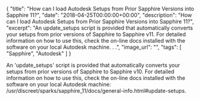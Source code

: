 {
  "title": "How can I load Autodesk Setups from Prior Sapphire Versions into Sapphire 11?",
  "date": "2018-04-25T00:00:00+00:00",
  "description": "How can I load Autodesk Setups from Prior Sapphire Versions into Sapphire 11?",
  "excerpt": "An update_setups script is provided that automatically converts your setups from prior versions of Sapphire to Sapphire v11. For detailed information on how to use this, check the on-line docs installed with the software on your local Autodesk machine. . .",
  "image_url": "",
  "tags": [
    "Sapphire",
    "Autodesk"
  ]
}

An 'update\_setups' script is provided that automatically converts your setups from prior versions of Sapphire to Sapphire v10. For detailed information on how to use this, check the on-line docs installed with the software on your local Autodesk machine: /usr/discreet/sparks/sapphire\_11/docs/general-info.html#update-setups.
